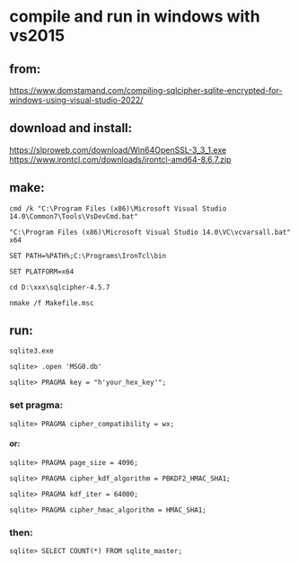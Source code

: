 # compile and run in windows with vs2015
## from:

https://www.domstamand.com/compiling-sqlcipher-sqlite-encrypted-for-windows-using-visual-studio-2022/

## download and install:
https://slproweb.com/download/Win64OpenSSL-3_3_1.exe
https://www.irontcl.com/downloads/irontcl-amd64-8.6.7.zip


## make:
```shell
cmd /k "C:\Program Files (x86)\Microsoft Visual Studio 14.0\Common7\Tools\VsDevCmd.bat"

"C:\Program Files (x86)\Microsoft Visual Studio 14.0\VC\vcvarsall.bat" x64

SET PATH=%PATH%;C:\Programs\IronTcl\bin

SET PLATFORM=x64

cd D:\xxx\sqlcipher-4.5.7

nmake /f Makefile.msc
```

## run:
```shell
sqlite3.exe
  
sqlite> .open 'MSG0.db'
  
sqlite> PRAGMA key = "h'your_hex_key'";
```
### set pragma:
```
sqlite> PRAGMA cipher_compatibility = wx;
```
#### or:
```
sqlite> PRAGMA page_size = 4096;
  
sqlite> PRAGMA cipher_kdf_algorithm = PBKDF2_HMAC_SHA1;
  
sqlite> PRAGMA kdf_iter = 64000;
  
sqlite> PRAGMA cipher_hmac_algorithm = HMAC_SHA1;
```
### then:
```
sqlite> SELECT COUNT(*) FROM sqlite_master;
```
